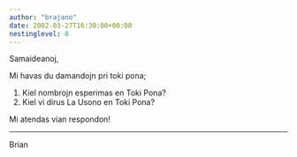 ```yaml
---
author: "brajano"
date: 2002-03-27T16:30:00+00:00
nestinglevel: 0
---
```

Samaideanoj,

Mi havas du damandojn pri toki pona;

1. Kiel nombrojn esperimas en Toki Pona?
2. Kiel vi dirus La Usono en Toki Pona?

Mi atendas vian respondon! 

***
Brian